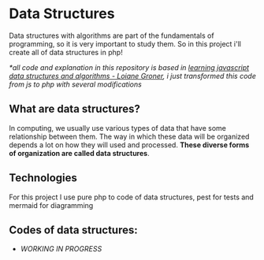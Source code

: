 # Data Structures

Data structures with algorithms are part of the fundamentals of programming, so it is very important to study them.
So in this project i'll create all of data structures in php!

_\*all code and explanation in this repository is based in [learning javascript data structures and algorithms - Loiane Groner](https://github.com/PacktPublishing/Learning-JavaScript-Data-Structures-and-Algorithms-Third-Edition), i just transformed this code from js to php with several modifications_

## What are data structures?

In computing, we usually use various types of data that have some relationship between them. The way in which these data will be organized depends a lot on how they will used and processed. **These diverse forms of organization are called data structures**. 

## Technologies
For this project I use pure php to code of data structures, pest for tests and mermaid for diagramming

## Codes of data structures:
- _WORKING IN PROGRESS_